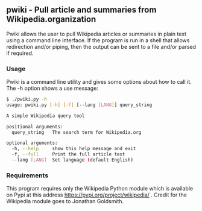 ## pwiki - Pull article and summaries from Wikipedia.organization


Pwiki allows the user to pull Wikipedia articles or summaries in plain text using a command line interface. If the program is run in a shell that allows redirection and/or piping, then the output can be sent to a file and/or parsed if required.


### Usage


Pwiki is a command line utility and gives some options about how to call it. The -h option shows a use message:

```bash
$ ./pwiki.py -h
usage: pwiki.py [-h] [-f] [--lang [LANG]] query_string

A simple Wikipedia query tool

positional arguments:
  query_string   The search term for Wikipedia.org

optional arguments:
  -h, --help     show this help message and exit
  -f, --full     Print the full article text
  --lang [LANG]  Set language (default English)
```



### Requirements


This program requires only the Wikipedia Python module which is available on Pypi at this address https://pypi.org/project/wikipedia/ . Credit for the Wikipedia module goes to Jonathan Goldsmith.
